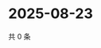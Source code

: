 # 2025-08-23

共 0 条

<!-- BEGIN ZHIHUQUESTIONS -->
<!-- 最后更新时间 Sat Aug 23 2025 23:09:44 GMT+0800 (China Standard Time) -->

<!-- END ZHIHUQUESTIONS -->
